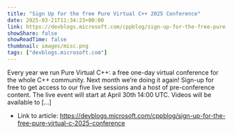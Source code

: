 ```yaml
---
title: "Sign Up for the free Pure Virtual C++ 2025 Conference"
date: 2025-03-21T11:34:23+00:00
link: https://devblogs.microsoft.com/cppblog/sign-up-for-the-free-pure-virtual-c-2025-conference
showShare: false
showReadTime: false
thumbnail: images/misc.png
tags: ["devblogs.microsoft.com"]
---
```

Every year we run Pure Virtual C++: a free one-day virtual conference for the whole C++ community. Next month we’re doing it again! Sign-up for free to get access to our five live sessions and a host of pre-conference content. The live event will start at April 30th 14:00 UTC. Videos will be available to […]

- Link to article: https://devblogs.microsoft.com/cppblog/sign-up-for-the-free-pure-virtual-c-2025-conference